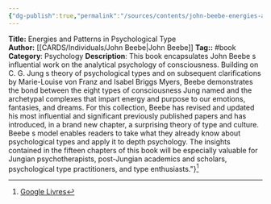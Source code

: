 ```yaml
---
{"dg-publish":true,"permalink":"/sources/contents/john-beebe-energies-and-patterns-in-psychological-type/","noteIcon":"","created":"2023-02-24T16:35:12.967+01:00","updated":"2023-02-28T11:03:40.910+01:00"}
---
```


**Title:** Energies and Patterns in Psychological Type  
**Author:** [[CARDS/Individuals/John Beebe\|John Beebe]]
**Tag::** #book 
**Category**: Psychology
**Description**: This book encapsulates John Beebe s influential work on the analytical psychology of consciousness. Building on C. G. Jung s theory of psychological types and on subsequent clarifications by Marie-Louise von Franz and Isabel Briggs Myers, Beebe demonstrates the bond between the eight types of consciousness Jung named and the archetypal complexes that impart energy and purpose to our emotions, fantasies, and dreams. For this collection, Beebe has revised and updated his most influential and significant previously published papers and has introduced, in a brand new chapter, a surprising theory of type and culture. Beebe s model enables readers to take what they already know about psychological types and apply it to depth psychology. The insights contained in the fifteen chapters of this book will be especially valuable for Jungian psychotherapists, post-Jungian academics and scholars, psychological type practitioners, and type enthusiasts."}[^1]

[^1]: [Google Livres](https://books.google.fr/)